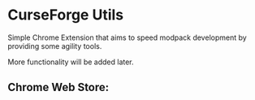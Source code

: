 # CurseForge Utils

Simple Chrome Extension that aims to speed modpack development by providing some agility tools.

More functionality will be added later.

## Chrome Web Store:
